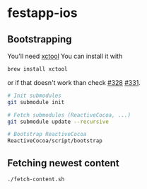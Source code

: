 festapp-ios
===========


## Bootstrapping

You'll need [xctool](https://github.com/facebook/xctool)
You can install it with
```sh
brew install xctool
```
or if that doesn't work than check [#328](https://github.com/facebook/xctool/issues/328) [#331](https://github.com/facebook/xctool/pull/331).


```sh
# Init submodules
git submodule init

# Fetch submodules (ReactiveCocoa, ...)
git submodule update --recursive

# Bootstrap ReactiveCocoa
ReactiveCocoa/script/bootstrap
```

## Fetching newest content

```sh
./fetch-content.sh
```
